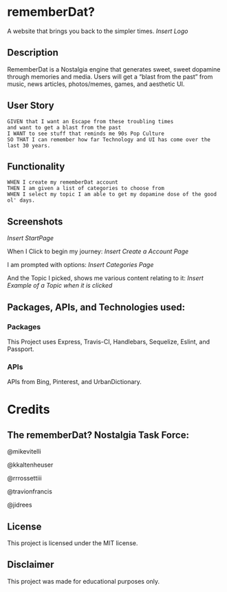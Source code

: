 # rememberDat?
A website that brings you back to the simpler times.
*Insert Logo*
  
  ## Description
  RememberDat is a Nostalgia engine that generates sweet, sweet dopamine through memories and media. Users will get a “blast from the past” from music, news articles, photos/memes, games, and aesthetic UI.

  ## User Story
  ```
GIVEN that I want an Escape from these troubling times
and want to get a blast from the past
I WANT to see stuff that reminds me 90s Pop Culture
SO THAT I can remember how far Technology and UI has come over the last 30 years.
```
  ## Functionality
  ```
WHEN I create my rememberDat account
THEN I am given a list of categories to choose from
WHEN I select my topic I am able to get my dopamine dose of the good ol' days.
  ```

  ## Screenshots
*Insert StartPage*


When I Click to begin my journey:
*Insert Create a Account Page*

I am prompted with options:
*Insert Categories Page*

And the Topic I picked, shows me various content relating to it:
*Insert Example of a Topic when it is clicked*

  ## Packages, APIs, and Technologies used:
  ### Packages
  This Project uses Express, Travis-CI, Handlebars, Sequelize, Eslint, and Passport.

  ### APIs
  APIs from Bing, Pinterest, and UrbanDictionary.


# Credits
  ## The rememberDat? Nostalgia Task Force:

  @mikevitelli

  @kkaltenheuser

  @rrrossettiii

  @travionfrancis

  @jidrees

  ## License
  This project is licensed under the MIT license.

  ## Disclaimer
  This project was made for educational purposes only.
